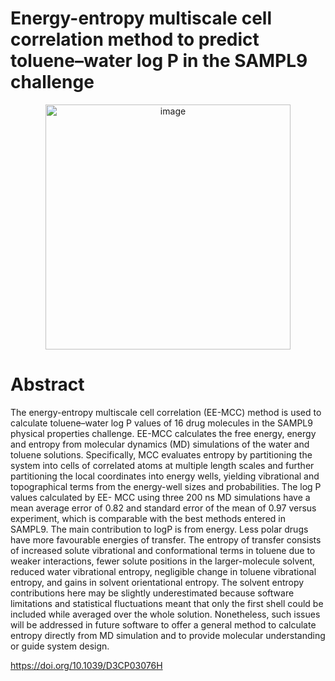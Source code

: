 # Energy-entropy multiscale cell correlation method to predict toluene–water log P in the SAMPL9 challenge

<p align="center">
  <img width="392" alt="image" src="SAMPL9.tiff">
</p>

# Abstract
The energy-entropy multiscale cell correlation (EE-MCC) method is used to calculate toluene–water log P 
values of 16 drug molecules in the SAMPL9 physical properties challenge. EE-MCC calculates the free energy, 
energy and entropy from molecular dynamics (MD) simulations of the water and toluene solutions. Specifically, 
MCC evaluates entropy by partitioning the system into cells of correlated atoms at multiple length scales and 
further partitioning the local coordinates into energy wells, yielding vibrational and topographical terms 
from the energy-well sizes and probabilities. The log P values calculated by EE- MCC using three 200 ns MD 
simulations have a mean average error of 0.82 and standard error of the mean of 0.97 versus experiment, which 
is comparable with the best methods entered in SAMPL9. The main contribution to logP is from energy. Less polar 
drugs have more favourable energies of transfer. The entropy of transfer consists of increased solute vibrational 
and conformational terms in toluene due to weaker interactions, fewer solute positions in the larger-molecule 
solvent, reduced water vibrational entropy, negligible change in toluene vibrational entropy, and gains in solvent 
orientational entropy. The solvent entropy contributions here may be slightly underestimated because software limitations 
and statistical fluctuations meant that only the first shell could be included while averaged over the whole solution. 
Nonetheless, such issues will be addressed in future software to offer a general method to calculate entropy directly 
from MD simulation and to provide molecular understanding or guide system design.


https://doi.org/10.1039/D3CP03076H

